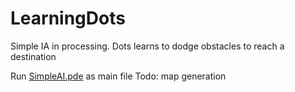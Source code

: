 # LearningDots
Simple IA in processing. Dots learns to dodge obstacles to reach a destination

Run [SimpleAI.pde](SimpleAI.pde) as main file
Todo: map generation
